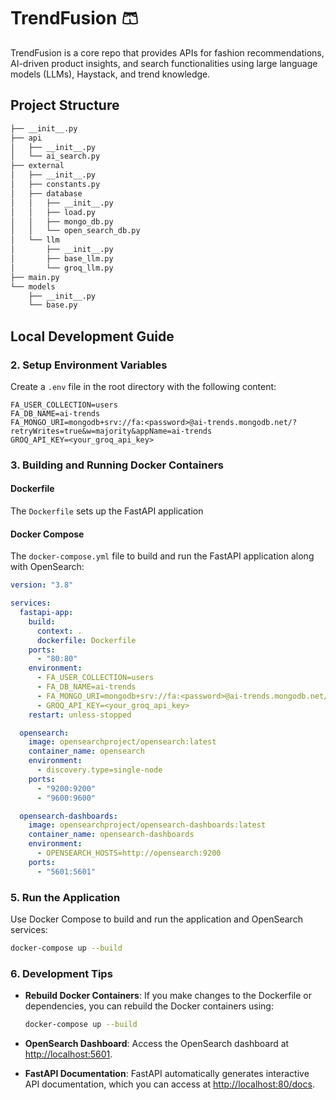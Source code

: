 # TrendFusion 🩳


TrendFusion is a core repo that provides APIs for fashion recommendations, AI-driven product insights, and search functionalities using large language models (LLMs), Haystack, and trend knowledge.



##  Project Structure

```xml
├── __init__.py
├── api
│   ├── __init__.py
│   └── ai_search.py
├── external
│   ├── __init__.py
│   ├── constants.py
│   ├── database
│   │   ├── __init__.py
│   │   ├── load.py
│   │   ├── mongo_db.py
│   │   └── open_search_db.py
│   └── llm
│       ├── __init__.py
│       ├── base_llm.py
│       └── groq_llm.py
├── main.py
└── models
    ├── __init__.py
    └── base.py
```


## Local Development Guide



### 2. Setup Environment Variables

Create a `.env` file in the root directory with the following content:

```
FA_USER_COLLECTION=users
FA_DB_NAME=ai-trends
FA_MONGO_URI=mongodb+srv://fa:<password>@ai-trends.mongodb.net/?retryWrites=true&w=majority&appName=ai-trends
GROQ_API_KEY=<your_groq_api_key>
```

### 3. Building and Running Docker Containers

#### Dockerfile

The `Dockerfile` sets up the FastAPI application

#### Docker Compose

The `docker-compose.yml` file to build and run the FastAPI application along with OpenSearch:

```yaml
version: "3.8"

services:
  fastapi-app:
    build:
      context: .
      dockerfile: Dockerfile
    ports:
      - "80:80"
    environment:
      - FA_USER_COLLECTION=users
      - FA_DB_NAME=ai-trends
      - FA_MONGO_URI=mongodb+srv://fa:<password>@ai-trends.mongodb.net/?retryWrites=true&w=majority&appName=ai-trends
      - GROQ_API_KEY=<your_groq_api_key>
    restart: unless-stopped

  opensearch:
    image: opensearchproject/opensearch:latest
    container_name: opensearch
    environment:
      - discovery.type=single-node
    ports:
      - "9200:9200"
      - "9600:9600"

  opensearch-dashboards:
    image: opensearchproject/opensearch-dashboards:latest
    container_name: opensearch-dashboards
    environment:
      - OPENSEARCH_HOSTS=http://opensearch:9200
    ports:
      - "5601:5601"
```

### 5. Run the Application

Use Docker Compose to build and run the application and OpenSearch services:

```sh
docker-compose up --build
```



### 6. Development Tips

- **Rebuild Docker Containers**: If you make changes to the Dockerfile or dependencies, you can rebuild the Docker containers using:

  ```sh
  docker-compose up --build
  ```

- **OpenSearch Dashboard**: Access the OpenSearch dashboard at [http://localhost:5601](http://localhost:5601).

- **FastAPI Documentation**: FastAPI automatically generates interactive API documentation, which you can access at [http://localhost:80/docs](http://localhost:80/docs).
